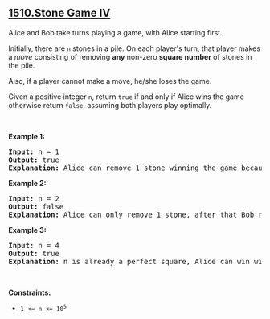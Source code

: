 ## [1510.Stone Game IV](https://leetcode.com/problems/stone-game-iv/)
<p>Alice and Bob take turns playing a game, with Alice starting first.</p>

<p>Initially, there are <code>n</code> stones in a pile. On each player&#39;s turn, that player makes a <em>move</em> consisting of removing <strong>any</strong> non-zero <strong>square number</strong> of stones in the pile.</p>

<p>Also, if a player cannot make a move, he/she loses the game.</p>

<p>Given a positive integer <code>n</code>, return <code>true</code> if and only if Alice wins the game otherwise return <code>false</code>, assuming both players play optimally.</p>

<p>&nbsp;</p>
<p><strong class="example">Example 1:</strong></p>

<pre>
<strong>Input:</strong> n = 1
<strong>Output:</strong> true
<strong>Explanation: </strong>Alice can remove 1 stone winning the game because Bob doesn&#39;t have any moves.</pre>

<p><strong class="example">Example 2:</strong></p>

<pre>
<strong>Input:</strong> n = 2
<strong>Output:</strong> false
<strong>Explanation: </strong>Alice can only remove 1 stone, after that Bob removes the last one winning the game (2 -&gt; 1 -&gt; 0).
</pre>

<p><strong class="example">Example 3:</strong></p>

<pre>
<strong>Input:</strong> n = 4
<strong>Output:</strong> true
<strong>Explanation:</strong> n is already a perfect square, Alice can win with one move, removing 4 stones (4 -&gt; 0).
</pre>

<p>&nbsp;</p>
<p><strong>Constraints:</strong></p>

<ul>
	<li><code>1 &lt;= n &lt;= 10<sup>5</sup></code></li>
</ul>
